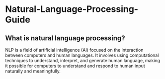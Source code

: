 # Natural-Language-Processing-Guide

## What is natural language processing?
NLP is a field of artificial intelligence (AI) focused on the interaction between computers and human languages.
It involves using computational techniques to understand, interpret, and generate human language, making it possible for computers to understand and respond to human input naturally and meaningfully.
